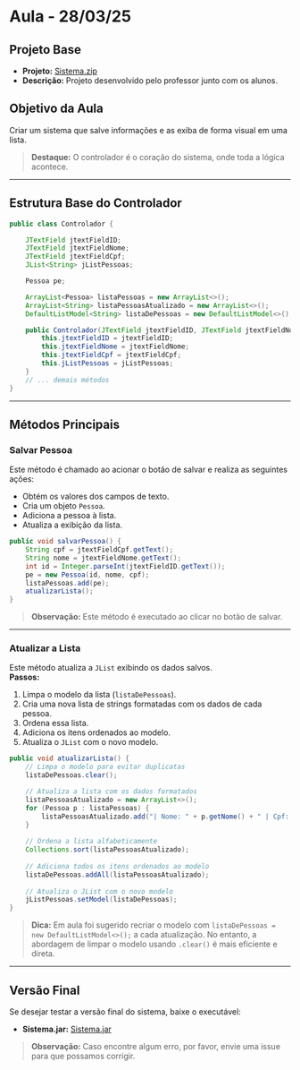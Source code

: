 # Aula - 28/03/25

## Projeto Base
- **Projeto:** [Sistema.zip](Projects/Sistema/Sistema.zip)
- **Descrição:** Projeto desenvolvido pelo professor junto com os alunos.

## Objetivo da Aula
Criar um sistema que salve informações e as exiba de forma visual em uma lista.

> **Destaque:** O controlador é o coração do sistema, onde toda a lógica acontece.

---

## Estrutura Base do Controlador

```java
public class Controlador {

    JTextField jtextFieldID;
    JTextField jtextFieldNome;
    JTextField jtextFieldCpf;
    JList<String> jListPessoas;

    Pessoa pe;

    ArrayList<Pessoa> listaPessoas = new ArrayList<>();
    ArrayList<String> listaPessoasAtualizado = new ArrayList<>();
    DefaultListModel<String> listaDePessoas = new DefaultListModel<>();

    public Controlador(JTextField jtextFieldID, JTextField jtextFieldNome, JTextField jtextFieldCpf, JList<String> jListPessoas) {
        this.jtextFieldID = jtextFieldID;
        this.jtextFieldNome = jtextFieldNome;
        this.jtextFieldCpf = jtextFieldCpf;
        this.jListPessoas = jListPessoas;
    }
    // ... demais métodos
}
```

---

## Métodos Principais

### Salvar Pessoa
Este método é chamado ao acionar o botão de salvar e realiza as seguintes ações:
- Obtém os valores dos campos de texto.
- Cria um objeto `Pessoa`.
- Adiciona a pessoa à lista.
- Atualiza a exibição da lista.

```java
public void salvarPessoa() {
    String cpf = jtextFieldCpf.getText();
    String nome = jtextFieldNome.getText();
    int id = Integer.parseInt(jtextFieldID.getText());
    pe = new Pessoa(id, nome, cpf);
    listaPessoas.add(pe);
    atualizarLista();
}
```

> **Observação:** Este método é executado ao clicar no botão de salvar.

---

### Atualizar a Lista
Este método atualiza a `JList` exibindo os dados salvos.  
**Passos:**
1. Limpa o modelo da lista (`listaDePessoas`).
2. Cria uma nova lista de strings formatadas com os dados de cada pessoa.
3. Ordena essa lista.
4. Adiciona os itens ordenados ao modelo.
5. Atualiza o `JList` com o novo modelo.

```java
public void atualizarLista() {
    // Limpa o modelo para evitar duplicatas
    listaDePessoas.clear();

    // Atualiza a lista com os dados formatados
    listaPessoasAtualizado = new ArrayList<>();
    for (Pessoa p : listaPessoas) {
        listaPessoasAtualizado.add("| Nome: " + p.getNome() + " | Cpf: " + p.getCpf() + " |");
    }
    
    // Ordena a lista alfabeticamente
    Collections.sort(listaPessoasAtualizado);
    
    // Adiciona todos os itens ordenados ao modelo
    listaDePessoas.addAll(listaPessoasAtualizado);
    
    // Atualiza o JList com o novo modelo
    jListPessoas.setModel(listaDePessoas);
}
```

> **Dica:** Em aula foi sugerido recriar o modelo com `listaDePessoas = new DefaultListModel<>();` a cada atualização. No entanto, a abordagem de limpar o modelo usando `.clear()` é mais eficiente e direta.

---

## Versão Final

Se desejar testar a versão final do sistema, baixe o executável:
- **Sistema.jar:** [Sistema.jar](Dist/Aula06/Sistema.jar)

> **Observação:** Caso encontre algum erro, por favor, envie uma issue para que possamos corrigir.